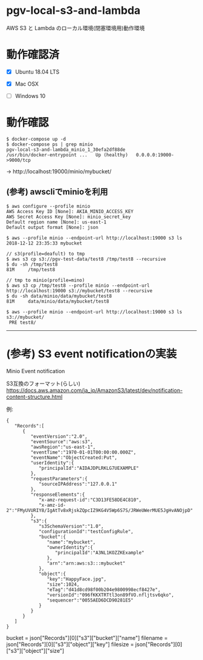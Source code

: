 # pgv-local-s3-and-lambda

AWS S3 と Lambda のローカル環境(閉塞環境用)動作環境

# 動作確認済

- [x] Ubuntu 18.04 LTS
- [x] Mac OSX
- [ ] Windows 10


# 動作確認

```
$ docker-compose up -d
$ docker-compose ps | grep minio
pgv-local-s3-and-lambda_minio_1_30efa2df88de           /usr/bin/docker-entrypoint ...   Up (healthy)   0.0.0.0:19000->9000/tcp
```

-> http://localhost:19000/minio/mybucket/

## (参考) awscliでminioを利用

```
$ aws configure --profile minio
AWS Access Key ID [None]: AKIA_MINIO_ACCESS_KEY
AWS Secret Access Key [None]: minio_secret_key
Default region name [None]: us-east-1
Default output format [None]: json

$ aws --profile minio --endpoint-url http://localhost:19000 s3 ls
2018-12-12 23:35:33 mybucket

// s3(profile=deafult) to tmp
$ aws s3 cp s3://pgv-test-data/test8 /tmp/test8 --recursive
$ du -sh /tmp/test8
81M     /tmp/test8

// tmp to minio(profile=mino)
$ aws s3 cp /tmp/test8 --profile minio --endpoint-url http://localhost:19000 s3://mybucket/test8 --recursive
$ du -sh data/minio/data/mybucket/test8
81M     data/minio/data/mybucket/test8

$ aws --profile minio --endpoint-url http://localhost:19000 s3 ls s3://mybucket/
 PRE test8/
```

--------------

# (参考) S3 event notificationの実装

Minio Event notification

S3互換のフォーマット(らしい)
https://docs.aws.amazon.com/ja_jp/AmazonS3/latest/dev/notification-content-structure.html

例:

```
{
   "Records":[
      {
         "eventVersion":"2.0",
         "eventSource":"aws:s3",
         "awsRegion":"us-east-1",
         "eventTime":"1970-01-01T00:00:00.000Z",
         "eventName":"ObjectCreated:Put",
         "userIdentity":{
            "principalId":"AIDAJDPLRKLG7UEXAMPLE"
         },
         "requestParameters":{
            "sourceIPAddress":"127.0.0.1"
         },
         "responseElements":{
            "x-amz-request-id":"C3D13FE58DE4C810",
            "x-amz-id-2":"FMyUVURIY8/IgAtTv8xRjskZQpcIZ9KG4V5Wp6S7S/JRWeUWerMUE5JgHvANOjpD"
         },
         "s3":{
            "s3SchemaVersion":"1.0",
            "configurationId":"testConfigRule",
            "bucket":{
               "name":"mybucket",
               "ownerIdentity":{
                  "principalId":"A3NL1KOZZKExample"
               },
               "arn":"arn:aws:s3:::mybucket"
            },
            "object":{
               "key":"HappyFace.jpg",
               "size":1024,
               "eTag":"d41d8cd98f00b204e9800998ecf8427e",
               "versionId":"096fKKXTRTtl3on89fVO.nfljtsv6qko",
               "sequencer":"0055AED6DCD90281E5"
            }
         }
      }
   ]
}
```

bucket = json["Records"][0]["s3"]["bucket"]["name"]
filename = json["Records"][0]["s3"]["object"]["key"]
filesize = json["Records"][0]["s3"]["object"]["size"]

